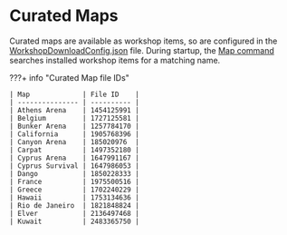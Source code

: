 # Curated Maps

Curated maps are available as workshop items, so are configured in the [WorkshopDownloadConfig.json](../../Server-Configuration/WorkshopDownloadConfig.json) file. During startup, the [Map command](../../Server-Configuration/Commands.dat/#map) searches installed workshop items for a matching name.

???+ info "Curated Map file IDs"

    | Map             | File ID    |
    | --------------- | ---------- |
    | Athens Arena    | 1454125991 |
    | Belgium         | 1727125581 |
    | Bunker Arena    | 1257784170 |
    | California      | 1905768396 |
    | Canyon Arena    | 185020976  |
    | Carpat          | 1497352180 |
    | Cyprus Arena    | 1647991167 |
    | Cyprus Survival | 1647986053 |
    | Dango           | 1850228333 |
    | France          | 1975500516 |
    | Greece          | 1702240229 |
    | Hawaii          | 1753134636 |
    | Rio de Janeiro  | 1821848824 |
    | Elver           | 2136497468 |
    | Kuwait          | 2483365750 |
